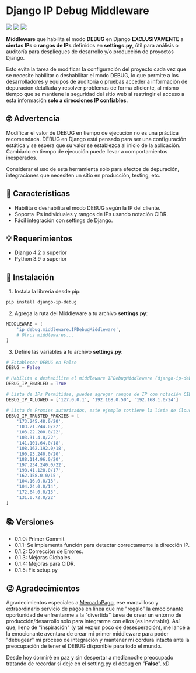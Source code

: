 # Django IP Debug Middleware
![](https://img.shields.io/github/created-at/oguerrerog/django-ip-debug) ![](https://img.shields.io/github/last-commit/oguerrerog/django-ip-debug) ![](https://img.shields.io/github/stars/oguerrerog/django-ip-debug?style=flat-square)

**Middleware** que habilita el modo **DEBUG** en Django **EXCLUSIVAMENTE** a **ciertas IPs o rangos de IPs** definidos en **settings.py**, útil para análisis o auditoría para despliegues de desarrollo y/o producción de proyectos Django.

Esto evita la tarea de modificar la configuración del proyecto cada vez que se necesite habilitar o deshabilitar el modo DEBUG, lo que permite a los desarrolladores y equipos de auditoría o pruebas acceder a información de depuración detallada y resolver problemas de forma eficiente, al mismo tiempo que se mantiene la seguridad del sitio web al restringir el acceso a esta información **solo a direcciones IP confiables**.

## 🤓 Advertencia
Modificar el valor de DEBUG en tiempo de ejecución no es una práctica recomendada. DEBUG en Django está pensado para ser una configuración estática y se espera que su valor se establezca al inicio de la aplicación. Cambiarlo en tiempo de ejecución puede llevar a comportamientos inesperados.

Considerar el uso de esta herramienta solo para efectos de depuración, integraciones que necesiten un sitio en producción, testing, etc. 

## 🔎 Características
- Habilita o deshabilita el modo DEBUG según la IP del cliente.
- Soporta IPs individuales y rangos de IPs usando notación CIDR.
- Fácil integración con settings de Django.

## 💡 Requerimientos
- Django 4.2 o superior
- Python 3.9 o superior

## 📲 Instalación
1) Instala la librería desde pip:

```bash
pip install django-ip-debug
```

2) Agrega la ruta del Middleware a tu archivo **settings.py**:
```python
MIDDLEWARE = [
    'ip_debug.middleware.IPDebugMiddleware',
    # Otros middlewares...
]
```

3) Define las variables a tu archivo **settings.py**: 
```python
# Establecer DEBUG en False
DEBUG = False

# Habilita o deshabilita el middleware IPDebugMiddleware (django-ip-debug)
DEBUG_IP_ENABLED = True

# Lista de IPs Permitidas, puedes agregar rangos de IP con notación CIDR
DEBUG_IP_ALLOWED = ['127.0.0.1', '192.168.0.50', '192.168.1.0/24']

# Lista de Proxies autorizados, este ejemplo contiene la lista de Cloudflare
DEBUG_IP_TRUSTED_PROXIES = [
    '173.245.48.0/20',
    '103.21.244.0/22',
    '103.22.200.0/22',
    '103.31.4.0/22',
    '141.101.64.0/18',
    '108.162.192.0/18',
    '190.93.240.0/20',
    '188.114.96.0/20',
    '197.234.240.0/22',
    '198.41.128.0/17',
    '162.158.0.0/15',
    '104.16.0.0/13',
    '104.24.0.0/14',
    '172.64.0.0/13',
    '131.0.72.0/22'
]
```

## 📚 Versiones
- 0.1.0: Primer Commit
- 0.1.1: Se implementa función para detectar correctamente la dirección IP.
- 0.1.2: Corrección de Errores.
- 0.1.3: Mejoras Globales.
- 0.1.4: Mejoras para CIDR.
- 0.1.5: Fix setup.py

## 😜 Agradecimientos
Agradecimientos especiales a [MercadoPago](https://github.com/mercadopago "MercadoPago"), ese maravilloso y extraordinario servicio de pagos en línea que me "regalo" la emocionante oportunidad de enfrentarme a la "divertida" tarea de crear un entorno de producción/desarrollo solo para integrarme con ellos (es inevitable). Así que, lleno de "inspiración" (y tal vez un poco de desesperación), me lancé a la emocionante aventura de crear mi primer middleware para poder "debugear" mi proceso de integración y mantener mi cordura intacta ante la preocupación de tener el DEBUG disponible para todo el mundo.

Desde hoy dormiré en paz y sin despertar a medianoche preocupado tratando de recordar si deje en el setting.py el debug en "**False**". xD